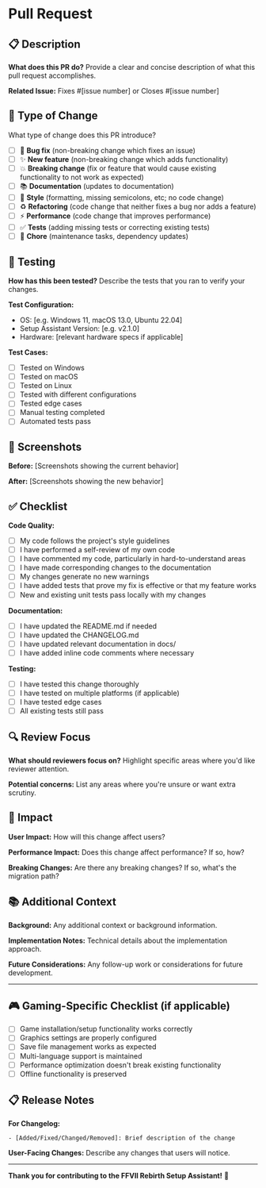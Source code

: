 # Pull Request

## 📋 Description

**What does this PR do?**
Provide a clear and concise description of what this pull request accomplishes.

**Related Issue:**
Fixes #[issue number] or Closes #[issue number]

## 🔄 Type of Change

What type of change does this PR introduce?

- [ ] 🐛 **Bug fix** (non-breaking change which fixes an issue)
- [ ] ✨ **New feature** (non-breaking change which adds functionality)
- [ ] 💥 **Breaking change** (fix or feature that would cause existing functionality to not work as expected)
- [ ] 📚 **Documentation** (updates to documentation)
- [ ] 🎨 **Style** (formatting, missing semicolons, etc; no code change)
- [ ] ♻️ **Refactoring** (code change that neither fixes a bug nor adds a feature)
- [ ] ⚡ **Performance** (code change that improves performance)
- [ ] ✅ **Tests** (adding missing tests or correcting existing tests)
- [ ] 🔧 **Chore** (maintenance tasks, dependency updates)

## 🧪 Testing

**How has this been tested?**
Describe the tests that you ran to verify your changes.

**Test Configuration:**
- OS: [e.g. Windows 11, macOS 13.0, Ubuntu 22.04]
- Setup Assistant Version: [e.g. v2.1.0]
- Hardware: [relevant hardware specs if applicable]

**Test Cases:**
- [ ] Tested on Windows
- [ ] Tested on macOS
- [ ] Tested on Linux
- [ ] Tested with different configurations
- [ ] Tested edge cases
- [ ] Manual testing completed
- [ ] Automated tests pass

## 📸 Screenshots

**Before:**
[Screenshots showing the current behavior]

**After:**
[Screenshots showing the new behavior]

## ✅ Checklist

**Code Quality:**
- [ ] My code follows the project's style guidelines
- [ ] I have performed a self-review of my own code
- [ ] I have commented my code, particularly in hard-to-understand areas
- [ ] I have made corresponding changes to the documentation
- [ ] My changes generate no new warnings
- [ ] I have added tests that prove my fix is effective or that my feature works
- [ ] New and existing unit tests pass locally with my changes

**Documentation:**
- [ ] I have updated the README.md if needed
- [ ] I have updated the CHANGELOG.md
- [ ] I have updated relevant documentation in docs/
- [ ] I have added inline code comments where necessary

**Testing:**
- [ ] I have tested this change thoroughly
- [ ] I have tested on multiple platforms (if applicable)
- [ ] I have tested edge cases
- [ ] All existing tests still pass

## 🔍 Review Focus

**What should reviewers focus on?**
Highlight specific areas where you'd like reviewer attention.

**Potential concerns:**
List any areas where you're unsure or want extra scrutiny.

## 🎯 Impact

**User Impact:**
How will this change affect users?

**Performance Impact:**
Does this change affect performance? If so, how?

**Breaking Changes:**
Are there any breaking changes? If so, what's the migration path?

## 📚 Additional Context

**Background:**
Any additional context or background information.

**Implementation Notes:**
Technical details about the implementation approach.

**Future Considerations:**
Any follow-up work or considerations for future development.

---

## 🎮 Gaming-Specific Checklist (if applicable)

- [ ] Game installation/setup functionality works correctly
- [ ] Graphics settings are properly configured
- [ ] Save file management works as expected
- [ ] Multi-language support is maintained
- [ ] Performance optimization doesn't break existing functionality
- [ ] Offline functionality is preserved

## 📋 Release Notes

**For Changelog:**
```
- [Added/Fixed/Changed/Removed]: Brief description of the change
```

**User-Facing Changes:**
Describe any changes that users will notice.

---

**Thank you for contributing to the FFVII Rebirth Setup Assistant!** 🚀 